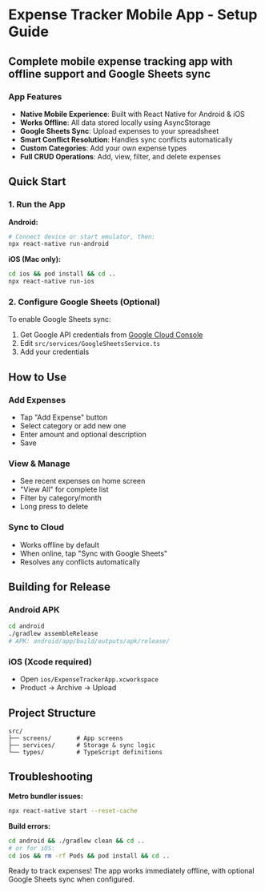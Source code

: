 # Expense Tracker Mobile App - Setup Guide

## Complete mobile expense tracking app with offline support and Google Sheets sync

### App Features
- **Native Mobile Experience**: Built with React Native for Android & iOS
- **Works Offline**: All data stored locally using AsyncStorage
- **Google Sheets Sync**: Upload expenses to your spreadsheet
- **Smart Conflict Resolution**: Handles sync conflicts automatically
- **Custom Categories**: Add your own expense types
- **Full CRUD Operations**: Add, view, filter, and delete expenses

## Quick Start

### 1. Run the App

**Android:**
```bash
# Connect device or start emulator, then:
npx react-native run-android
```

**iOS (Mac only):**
```bash
cd ios && pod install && cd ..
npx react-native run-ios
```

### 2. Configure Google Sheets (Optional)

To enable Google Sheets sync:

1. Get Google API credentials from [Google Cloud Console](https://console.cloud.google.com/)
2. Edit `src/services/GoogleSheetsService.ts`
3. Add your credentials

## How to Use

### Add Expenses
- Tap "Add Expense" button
- Select category or add new one
- Enter amount and optional description
- Save

### View & Manage
- See recent expenses on home screen
- "View All" for complete list
- Filter by category/month
- Long press to delete

### Sync to Cloud
- Works offline by default
- When online, tap "Sync with Google Sheets"
- Resolves any conflicts automatically

## Building for Release

### Android APK
```bash
cd android
./gradlew assembleRelease
# APK: android/app/build/outputs/apk/release/
```

### iOS (Xcode required)
- Open `ios/ExpenseTrackerApp.xcworkspace`
- Product → Archive → Upload

## Project Structure
```
src/
├── screens/       # App screens
├── services/      # Storage & sync logic
└── types/         # TypeScript definitions
```

## Troubleshooting

**Metro bundler issues:**
```bash
npx react-native start --reset-cache
```

**Build errors:**
```bash
cd android && ./gradlew clean && cd ..
# or for iOS:
cd ios && rm -rf Pods && pod install && cd ..
```

Ready to track expenses! The app works immediately offline, with optional Google Sheets sync when configured.